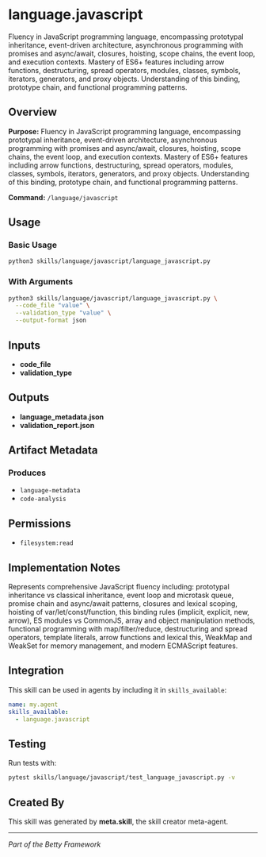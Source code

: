 # language.javascript

Fluency in JavaScript programming language, encompassing prototypal inheritance, event-driven architecture, asynchronous programming with promises and async/await, closures, hoisting, scope chains, the event loop, and execution contexts. Mastery of ES6+ features including arrow functions, destructuring, spread operators, modules, classes, symbols, iterators, generators, and proxy objects. Understanding of this binding, prototype chain, and functional programming patterns.

## Overview

**Purpose:** Fluency in JavaScript programming language, encompassing prototypal inheritance, event-driven architecture, asynchronous programming with promises and async/await, closures, hoisting, scope chains, the event loop, and execution contexts. Mastery of ES6+ features including arrow functions, destructuring, spread operators, modules, classes, symbols, iterators, generators, and proxy objects. Understanding of this binding, prototype chain, and functional programming patterns.

**Command:** `/language/javascript`

## Usage

### Basic Usage

```bash
python3 skills/language/javascript/language_javascript.py
```

### With Arguments

```bash
python3 skills/language/javascript/language_javascript.py \
  --code_file "value" \
  --validation_type "value" \
  --output-format json
```

## Inputs

- **code_file**
- **validation_type**

## Outputs

- **language_metadata.json**
- **validation_report.json**

## Artifact Metadata

### Produces

- `language-metadata`
- `code-analysis`

## Permissions

- `filesystem:read`

## Implementation Notes

Represents comprehensive JavaScript fluency including: prototypal inheritance vs classical inheritance, event loop and microtask queue, promise chain and async/await patterns, closures and lexical scoping, hoisting of var/let/const/function, this binding rules (implicit, explicit, new, arrow), ES modules vs CommonJS, array and object manipulation methods, functional programming with map/filter/reduce, destructuring and spread operators, template literals, arrow functions and lexical this, WeakMap and WeakSet for memory management, and modern ECMAScript features.

## Integration

This skill can be used in agents by including it in `skills_available`:

```yaml
name: my.agent
skills_available:
  - language.javascript
```

## Testing

Run tests with:

```bash
pytest skills/language/javascript/test_language_javascript.py -v
```

## Created By

This skill was generated by **meta.skill**, the skill creator meta-agent.

---

*Part of the Betty Framework*
